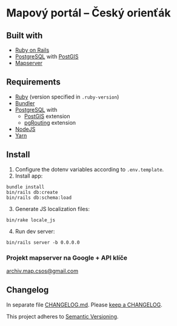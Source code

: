# Mapový portál – Český orienťák

## Built with
- [Ruby on Rails](https://rubyonrails.org/)
- [PostgreSQL](https://www.postgresql.org/) with [PostGIS](https://postgis.net/)
- [Mapserver](https://mapserver.org/)

## Requirements
- [Ruby](https://www.ruby-lang.org/en/) (version specified in `.ruby-version`)
- [Bundler](https://bundler.io/)
- [PostgreSQL](https://www.postgresql.org/) with
	- [PostGIS](https://postgis.net/) extension
	- [pgRouting](https://pgrouting.org/) extension
- [NodeJS](https://nodejs.org/en/)
- [Yarn](https://classic.yarnpkg.com/en/)

## Install
1. Configure the dotenv variables according to `.env.template`.
2. Install app:
```
bundle install
bin/rails db:create
bin/rails db:schema:load
```
3. Generate JS localization files:
```
bin/rake locale_js
```
4. Run dev server:
```
bin/rails server -b 0.0.0.0
```

### Projekt mapserver na Google + API klíče
archiv.map.csos@gmail.com

## Changelog
In separate file [CHANGELOG.md](CHANGELOG.md). Please [keep a CHANGELOG](http://keepachangelog.com/).

This project adheres to [Semantic Versioning](http://semver.org/).
